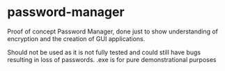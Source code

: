 # password-manager
Proof of concept Password Manager, done just to show understanding of encryption and the creation of GUI applications.

Should not be used as it is not fully tested and could still have bugs resulting in loss of passwords.
.exe is for pure demonstrational purposes

